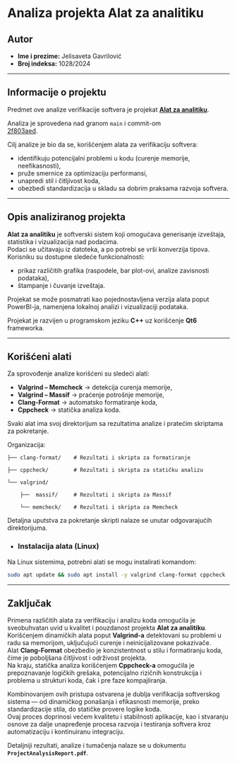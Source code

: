 # Analiza projekta Alat za analitiku

## Autor
- **Ime i prezime:** Jelisaveta Gavrilović  
- **Broj indeksa:** 1028/2024  

---

## Informacije o projektu

Predmet ove analize verifikacije softvera je projekat **[Alat za analitiku](https://gitlab.com/matf-bg-ac-rs/course-rs/projects-2023-2024/alat-za-analitiku)**.  

Analiza je sprovedena nad granom `main` i commit-om  
[2f803aed](https://gitlab.com/matf-bg-ac-rs/course-rs/projects-2023-2024/alat-za-analitiku/-/commit/2f803aed95026681789b7905e8ddceb2b4e815e9).

Cilj analize je bio da se, korišćenjem alata za verifikaciju softvera:

- identifikuju potencijalni problemi u kodu (curenje memorije, neefikasnosti),
- pruže smernice za optimizaciju performansi,
- unapredi stil i čitljivost koda,
- obezbedi standardizacija u skladu sa dobrim praksama razvoja softvera.

---

## Opis analiziranog projekta

**Alat za analitiku** je softverski sistem koji omogućava generisanje izveštaja, statistika i vizualizacija nad podacima.  
Podaci se učitavaju iz datoteka, a po potrebi se vrši konverzija tipova.  
Korisniku su dostupne sledeće funkcionalnosti:

- prikaz različitih grafika (raspodele, bar plot-ovi, analize zavisnosti podataka),  
- štampanje i čuvanje izveštaja.  

Projekat se može posmatrati kao pojednostavljena verzija alata poput PowerBI-ja, namenjena lokalnoj analizi i vizualizaciji podataka.

Projekat je razvijen u programskom jeziku **C++** uz korišćenje **Qt6** frameworka.  

---

## Korišćeni alati

Za sprovođenje analize korišćeni su sledeći alati:

- **Valgrind – Memcheck** → detekcija curenja memorije,  
- **Valgrind – Massif** → praćenje potrošnje memorije,  
- **Clang-Format** → automatsko formatiranje koda,  
- **Cppcheck** → statička analiza koda.

Svaki alat ima svoj direktorijum sa rezultatima analize i pratećim skriptama za pokretanje.

Organizacija:

    ├── clang-format/    # Rezultati i skripta za formatiranje

    ├── cppcheck/        # Rezultati i skripta za statičku analizu

    └── valgrind/

        ├──  massif/     # Rezultati i skripta za Massif
   
        └── memcheck/    # Rezultati i skripta za Memcheck  
        
  
Detaljna uputstva za pokretanje skripti nalaze se unutar odgovarajućih direktorijuma.

- ### Instalacija alata (Linux)

Na Linux sistemima, potrebni alati se mogu instalirati komandom:

```bash
sudo apt update && sudo apt install -y valgrind clang-format cppcheck
```

---

## Zaključak

Primena različitih alata za verifikaciju i analizu koda omogućila je sveobuhvatan uvid u kvalitet i pouzdanost projekta **Alat za analitiku**.  
Korišćenjem dinamičkih alata poput **Valgrind-a** detektovani su problemi u radu sa memorijom, uključujući curenje i neinicijalizovane pokazivače.  
Alat **Clang-Format** obezbedio je konzistentnost u stilu i formatiranju koda, čime je poboljšana čitljivost i održivost projekta.  
Na kraju, statička analiza korišćenjem **Cppcheck-a** omogućila je prepoznavanje logičkih grešaka, potencijalno rizičnih konstrukcija i problema u strukturi koda, čak i pre faze kompajliranja.

Kombinovanjem ovih pristupa ostvarena je dublja verifikacija softverskog sistema — od dinamičkog ponašanja i efikasnosti memorije, preko standardizacije stila, do statičke provere logike koda.  
Ovaj proces doprinosi većem kvalitetu i stabilnosti aplikacije, kao i stvaranju osnove za dalje unapređenje procesa razvoja i testiranja softvera kroz automatizaciju i kontinuiranu integraciju.

Detaljniji rezultati, analize i tumačenja nalaze se u dokumentu **`ProjectAnalysisReport.pdf`**.


